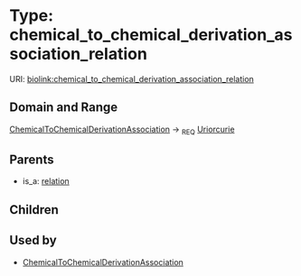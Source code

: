 
# Type: chemical_to_chemical_derivation_association_relation




URI: [biolink:chemical_to_chemical_derivation_association_relation](https://w3id.org/biolink/vocab/chemical_to_chemical_derivation_association_relation)


## Domain and Range

[ChemicalToChemicalDerivationAssociation](ChemicalToChemicalDerivationAssociation.md) ->  <sub>REQ</sub> [Uriorcurie](types/Uriorcurie.md)

## Parents

 *  is_a: [relation](relation.md)

## Children


## Used by

 * [ChemicalToChemicalDerivationAssociation](ChemicalToChemicalDerivationAssociation.md)
